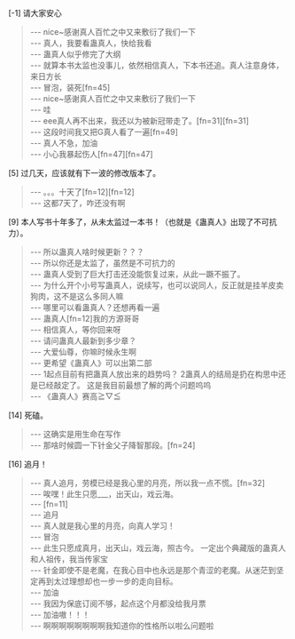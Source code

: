 
[-1] 请大家安心
>--- nice~感谢真人百忙之中又来敷衍了我们一下<br>
>--- 真人，我要看蛊真人，快给我看<br>
>--- 蛊真人似乎修完了大纲<br>
>--- 就算本书太监也没事儿，依然相信真人，下本书还追。真人注意身体，来日方长<br>
>--- 冒泡，装死[fn=45]<br>
>--- nice~感谢真人百忙之中又来敷衍了我们一下<br>
>--- 哇<br>
>--- eee真人再不出来，我还以为被新冠带走了。[fn=31][fn=31]<br>
>--- 这段时间我又把G真人看了一遍[fn=49]<br>
>--- 真人不急，加油<br>
>--- 小心我暴起伤人[fn=47][fn=47]<br>

[5] 过几天，应该就有下一波的修改版本了。
>--- 。。。十天了[fn=12][fn=12]<br>
>--- 这都7天了，咋还没有啊<br>

[9] 本人写书十年多了，从未太监过一本书！（也就是《蛊真人》出现了不可抗力）。
>--- 所以蛊真人啥时候更新？？？<br>
>--- 所以你还是太监了，虽然是不可抗力的<br>
>--- 蛊真人受到了巨大打击还没能恢复过来，从此一蹶不振了。<br>
>--- 为什么开个小号写蛊真人，说续写，也可以说同人，反正就是挂羊皮卖狗肉，这不是这么多同人嘛<br>
>--- 哪里可以看蛊真人？还想再看一遍<br>
>--- 蛊真人[fn=12]我的方源哥哥<br>
>--- 相信真人，等你回来呀<br>
>--- 请问蛊真人最新到多少章？<br>
>--- 大爱仙尊，你嘛时候永生啊<br>
>--- 更希望《蛊真人》可以出第二部<br>
>--- 1起点目前有把蛊真人放出来的趋势吗？
2蛊真人的结局是扔在构思中还是已经敲定了。
这是我目前最想了解的两个问题呜呜<br>
>--- 《蛊真人》赛高≧▽≦<br>

[14] 死磕。
>--- 这确实是用生命在写作<br>
>--- 那啥时候圆一下针金父子降智那段。[fn=24]<br>

[16] 追月！
>--- 真人追月，劳模已经是我心里的月亮，所以我一点不慌。[fn=32]<br>
>--- 唉嘿！此生只愿___，出天山，戏云海。<br>
>--- [fn=11]<br>
>--- 追月<br>
>--- 真人就是我心里的月亮，向真人学习！<br>
>--- 冒泡<br>
>--- 此生只愿成真月，出天山，戏云海，照古今。
一定出个典藏版的蛊真人和人祖传，我当传家宝<br>
>--- 针金即使不是老魔，在我心目中也永远是那个青涩的老魔。从迷茫到坚定再到太过理想却也一步一步的走向目标。<br>
>--- 加油<br>
>--- 我因为保底订阅不够，起点这个月都没给我月票<br>
>--- 加油嗷！！！<br>
>--- 啊啊啊啊啊啊啊啊我知道你的性格所以啦么问题啦<br>
